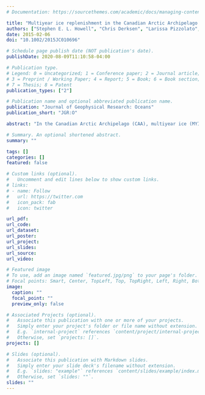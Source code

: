 ```yaml
---
# Documentation: https://sourcethemes.com/academic/docs/managing-content/

title: "Multiyear ice replenishment in the Canadian Arctic Archipelago: 1997–2013"
authors: ["Stephen E. L. Howell", "Chris Derksen", "Larissa Pizzolato", "Michael Brady"]
date: 2015-02-06
doi: "10.1002/2015JC010696"

# Schedule page publish date (NOT publication's date).
publishDate: 2020-08-09T11:10:58-04:00

# Publication type.
# Legend: 0 = Uncategorized; 1 = Conference paper; 2 = Journal article;
# 3 = Preprint / Working Paper; 4 = Report; 5 = Book; 6 = Book section;
# 7 = Thesis; 8 = Patent
publication_types: ["2"]

# Publication name and optional abbreviated publication name.
publication: "Journal of Geophysical Research: Oceans"
publication_short: "JGR:O"

abstract: "In the Canadian Arctic Archipelago (CAA), multiyear ice (MYI) replenishment from first‐year ice aging $(CAA_{MYI‐Oct‐1})$ and Arctic Ocean MYI exchange $(CAA_{MYI‐exchange})$ contribute to the CAA's relatively heavy sea ice conditions at the end of the summer melt season. We estimate these components using RADARSAT and the Canadian Ice Service Digital Archive and explore processes responsible for interannual variability from 1997 to 2013. $CAA_{MYI‐Oct‐1} (52 ± 36 × 10^3 km^2)$ provides a larger contribution than $CAA_{MYI‐exchange} (13 ± 11 × 10^3 km^2)$. $CAA_{MYI‐Oct‐1}$ represents ∼10% of the amount that occurs in the Arctic Ocean. $CAA_{MYI‐exchange}$ represents ∼50% of Nares Strait MYI export to Baffin Bay and ∼12% of Fram Strait MYI export to the Greenland Sea. $CAA_{MYI‐Oct‐1}$ exhibits dependence on warmer (cooler) summers that increase (decrease) melt evident from strong relationships to surface air temperature $(SAT)$, albedo and total absorbed solar radiation $(Q_{total})$. $CAA_{MYI‐exchange}$ is influenced by summer sea level pressure $(SLP)$ anomalies over the Beaufort Sea and Canadian Basin which shifts the primary source of $CAA_{MYI‐exchange}$ between less obstructed M'Clure Strait (low $SLP$ anomalies) and the more obstructed Queen Elizabeth Islands (high $SLP$ anomalies). Over the 17‐record, appreciable replenishment occurred for most years from 1997 to 2004, reduced replenishment from 2005 to 2012, and large replenishment in 2013. The reduced replenishment period was associated with positive $SAT$, negative albedo, and positive $Q_{total}$ anomalies that facilitated more melt and less $CAA_{MYI‐Oct‐1}$ , together with high $SLP$ anomalies that facilitated less $CAA_{MYI‐exchange}$. Large replenishment in 2013 was primarily from $CAA_{MYI‐Oct‐1}$ attributed to strongly negative $SAT$ and $Q_{total}$ anomalies and strongly positive albedo that impeded melt."

# Summary. An optional shortened abstract.
summary: ""

tags: []
categories: []
featured: false

# Custom links (optional).
#   Uncomment and edit lines below to show custom links.
# links:
# - name: Follow
#   url: https://twitter.com
#   icon_pack: fab
#   icon: twitter

url_pdf:
url_code:
url_dataset:
url_poster:
url_project:
url_slides:
url_source:
url_video:

# Featured image
# To use, add an image named `featured.jpg/png` to your page's folder. 
# Focal points: Smart, Center, TopLeft, Top, TopRight, Left, Right, BottomLeft, Bottom, BottomRight.
image:
  caption: ""
  focal_point: ""
  preview_only: false

# Associated Projects (optional).
#   Associate this publication with one or more of your projects.
#   Simply enter your project's folder or file name without extension.
#   E.g. `internal-project` references `content/project/internal-project/index.md`.
#   Otherwise, set `projects: []`.
projects: []

# Slides (optional).
#   Associate this publication with Markdown slides.
#   Simply enter your slide deck's filename without extension.
#   E.g. `slides: "example"` references `content/slides/example/index.md`.
#   Otherwise, set `slides: ""`.
slides: ""
---
```

